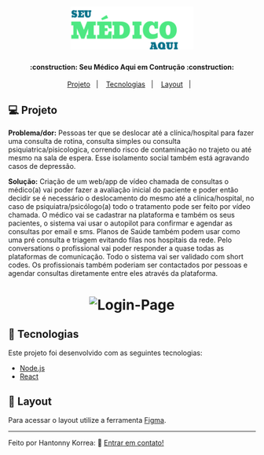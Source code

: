 <h1 align="center">
    <img alt="Seu Médico" title="#Seu Médico" src="./frontend/src/assets/logo.svg" width="250px" />
</h1>

<h4 align="center"> 
	:construction: Seu Médico Aqui em Contrução :construction:
</h4>

<p align="center">
  <a href="#-projeto">Projeto</a>&nbsp;&nbsp;&nbsp;|&nbsp;&nbsp;&nbsp;
  <a href="#rocket-Tecnologias">Tecnologias</a>&nbsp;&nbsp;&nbsp;|&nbsp;&nbsp;&nbsp;
  <a href="#-layout">Layout</a>&nbsp;&nbsp;&nbsp;|&nbsp;&nbsp;&nbsp;
</p>

## 💻 Projeto

<p><strong>Problema/dor:</strong> Pessoas ter que se deslocar até a clínica/hospital para fazer uma consulta de rotina, consulta simples ou consulta psiquiatrica/pisicologica, correndo risco de contaminação no trajeto ou até mesmo na sala de espera. Esse isolamento social também está agravando casos de depressão.</p>

<p><strong>Solução:</strong> Criação de um web/app de vídeo chamada de consultas o médico(a) vai poder fazer a avaliação inicial do paciente e poder então decidir se é necessário o deslocamento do mesmo até a clínica/hospital, no caso de psiquiatra/psicólogo(a) todo o tratamento pode ser feito por vídeo chamada. O médico vai se cadastrar na plataforma e também os seus pacientes, o sistema vai usar o autopilot para confirmar e agendar as consultas por email e sms. Planos de Saúde também podem usar como uma pré consulta e triagem evitando filas nos hospitais da rede. Pelo conversations o profissional vai poder responder a quase todas as plataformas de comunicação. Todo o sistema vai ser validado com short codes. Os profissionais também poderiam ser contactados por pessoas e agendar consultas diretamente entre eles através da plataforma.</p>

<h1 align="center">
    <img alt="Login-Page" title="Login-Page" src="./frontend/src/assets/preview.jpg" width="500px" />
</h1>


## :rocket: Tecnologias

Este projeto foi desenvolvido com as seguintes tecnologias:

- [Node.js](https://nodejs.org/en/) 
- [React](https://reactjs.org)

## 🔖 Layout

Para acessar o layout utilize a ferramenta [Figma](https://www.figma.com/file/h3xeYk2L3eF13EWyPELSWA/Seu-M%C3%A9dico-Aqui?node-id=0%3A1).


---

Feito por Hantonny Korrea: :wave: [Entrar em contato!](https://www.linkedin.com/in/hantonny-korrea-2853911a0/)